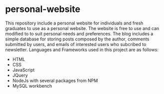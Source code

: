 # personal-website
This repository include a personal website for individuals and fresh graduates to use as a personal website. The website is free to use and can modified to to suit personal needs
and preferences. The blog includes a simple database for storing posts composed by the author, comments submitted by users, and emails of interested users who subcribed to
newsletter.
Languages and Frameworks used in this project are as follows:
- HTML
- CSS
- JavaScript
- JQuery 
- NodeJs with several packages from NPM
- MySQL workbench
